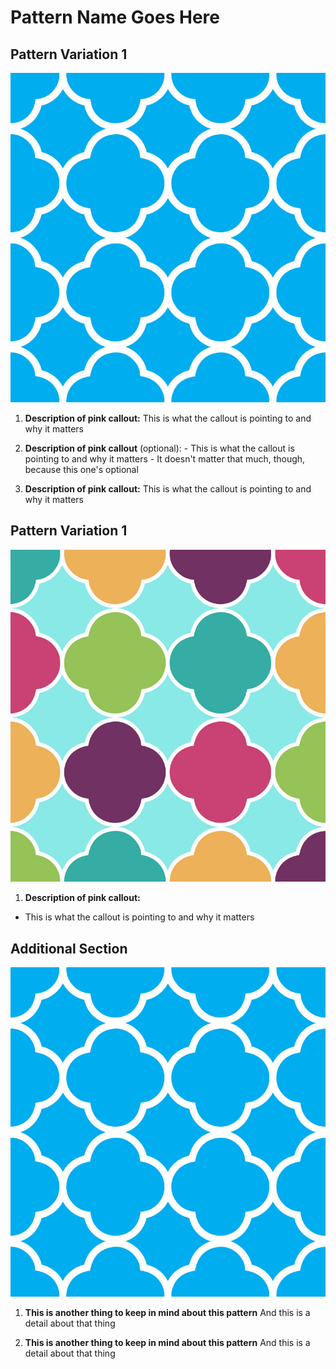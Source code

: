 # Pattern Name Goes Here

## Pattern Variation 1
![Title of image](img/image-name-goes-here.jpg)

  1. **Description of pink callout:** This is what the callout is pointing to and why it matters

  1. **Description of pink callout** (optional):
    - This is what the callout is pointing to and why it matters
    - It doesn't matter that much, though, because this one's optional

  1. **Description of pink callout:** This is what the callout is pointing to and why it matters


## Pattern Variation 1

![Title of image 2](img/image-name-goes-here-2.jpg)

1. **Description of pink callout:**
  - This is what the callout is pointing to and why it matters


## Additional Section
![Title of image](img/image-name-goes-here.jpg)

1. **This is another thing to keep in mind about this pattern** And this is a detail about that thing

1. **This is another thing to keep in mind about this pattern** And this is a detail about that thing
